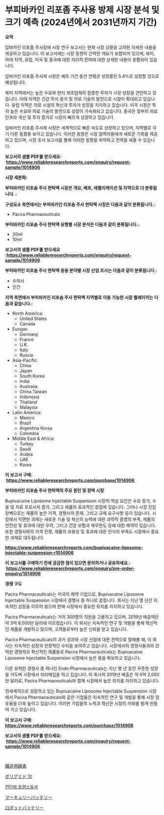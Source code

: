 <p><h1>부피바카인 리포좀 주사용 방제 시장 분석 및 크기 예측 (2024년에서 2031년까지 기간)</h1></p><p><strong>요약</strong></p>
<p><p>압바카인 리포좀 주사장애 시장 연구 보고서는 현재 시장 상황을 고려한 자세한 내용을 제공하고 있습니다. 이 보고서에는 시장 동향의 간략한 개요가 포함되어 있으며, 북미, 아태 지역, 유럽, 미국 및 중국에 대한 지리적 전파에 대한 상세한 내용이 포함되어 있습니다. </p><p>압바카인 리포좀 주사제 시장은 예측 기간 동안 연평균 성장률인 5.4%로 성장할 것으로 예상됩니다. </p><p>북미 지역에서는 높은 수요와 현지 제조업체의 점증한 투자가 시장 성장을 견인하고 있습니다. 아태 지역은 건강 의식 증가 및 의료 기술의 발전으로 시장이 확대되고 있습니다. 유럽 지역은 의료 시설의 혁신과 투자가 성장을 지지하고 있습니다. 미국 시장은 특히 높은 수요와 의료 기술의 발전으로 성장이 가속화되고 있습니다. 중국은 정부의 의료 인프라 개선 및 투자 증가로 시장이 빠르게 성장하고 있습니다.</p><p>압바카인 리포좀 주사제 시장은 세계적으로 빠른 속도로 성장하고 있으며, 지역별로 각기 다른 동향을 보이고 있습니다. 이러한 동향은 시장 참여자들에게 새로운 기회를 제공하고 있으며, 시장 조사 보고서를 통해 이러한 동향을 파악하고 전략을 세울 수 있습니다.</p></p>
<p><strong>보고서의 샘플 PDF를 받으세요: &nbsp;<a href="https://www.reliableresearchreports.com/enquiry/request-sample/1014906">https://www.reliableresearchreports.com/enquiry/request-sample/1014906</a></strong></p>
<p><strong>시장 세분화:</strong></p>
<p><strong> 부피바카인 리포솜 주사 현탁액 시장은 개요, 배포, 애플리케이션 및 지역으로 더 분류됩니다. :</strong></p>
<p><strong>구성요소 측면에서는 부피바카인 리포솜 주사 현탁액 시장은 다음과 같이 분류됩니다.:</strong></p>
<p><ul><li>Pacira Pharmaceuticals</li></ul></p>
<p><strong> 부피바카인 리포솜 주사 현탁액 유형별 시장 분석은 다음과 같이 분류됩니다.:</strong></p>
<p><ul><li>20ml</li><li>10ml</li></ul></p>
<p><strong>보고서의 샘플 PDF를 받으세요 :<a href="https://www.reliableresearchreports.com/enquiry/request-sample/1014906">https://www.reliableresearchreports.com/enquiry/request-sample/1014906</a></strong></p>
<p><strong> 부피바카인 리포솜 주사 현탁액 응용 분야별 시장 산업 조사는 다음과 같이 분류됩니다.:</strong></p>
<p><ul><li>수의사</li><li>인간</li></ul></p>
<p><strong>지역 측면에서 부피바카인 리포솜 주사 현탁액 지역별로 이용 가능한 시장 플레이어는 다음과 같습니다.:</strong></p>
<p><ul>
    <li>
        North America:
        <ul>
            <li>United States</li>
            <li>Canada</li>
        </ul>
    </li>
    <li>
        Europe:
        <ul>
            <li>Germany</li>
            <li>France</li>
            <li>U.K.</li>
            <li>Italy</li>
            <li>Russia</li>
        </ul>
    </li>
    <li>
        Asia-Pacific:
        <ul>
            <li>China</li>
            <li>Japan</li>
            <li>South Korea</li>
            <li>India</li>
            <li>Australia</li>
            <li>China Taiwan</li>
            <li>Indonesia</li>
            <li>Thailand</li>
            <li>Malaysia</li>
        </ul>
    </li>
    <li>
        Latin America:
        <ul>
            <li>Mexico</li>
            <li>Brazil</li>
            <li>Argentina Korea</li>
            <li>Colombia</li>
        </ul>
    </li>
    <li>
        Middle East & Africa:
        <ul>
            <li>Turkey</li>
            <li>Saudi</li>
            <li>Arabia</li>
            <li>UAE</li>
            <li>Korea</li>
        </ul>
    </li>
    </ul></p>
<p><strong>이 보고서 구매: &nbsp;<a href="https://www.reliableresearchreports.com/purchase/1014906">https://www.reliableresearchreports.com/purchase/1014906</a></strong></p>
<p><strong>부피바카인 리포솜 주사 현탁액의 주요 동인 및 장벽 시장</strong></p>
<p><p>Bupivacaine Liposome Injectable Suspension 시장의 핵심 요인은 수요 증가, 수술 및 치료 프로시저 증가, 그리고 제품의 효과적인 장점에 있습니다. 그러나 시장 진입 장벽으로는 제품의 높은 가격, 경쟁사의 존재, 그리고 규제 요구사항 등이 있습니다. 시장에서 직면한 과제는 새로운 기술 및 혁신의 능력에 대한 과학적 증명의 부족, 제품의 안전성 및 효과에 대한 우려, 그리고 건강 보험과 재무한도 등에 대한 제약이 있습니다. 또한 경쟁사와의 가격 전쟁, 제품의 유용성 및 효과에 대한 인식의 부족도 시장에서 중요한 과제로 대두됩니다.</p></p>
<p><strong><a href="https://www.reliableresearchreports.com/bupivacaine-liposome-injectable-suspension-r1014906">https://www.reliableresearchreports.com/bupivacaine-liposome-injectable-suspension-r1014906</a></strong></p>
<p><strong>이 보고서를 구매하기 전에 궁금한 점이 있으면 문의하거나 공유하세요.: &nbsp;<a href="https://www.reliableresearchreports.com/enquiry/pre-order-enquiry/1014906">https://www.reliableresearchreports.com/enquiry/pre-order-enquiry/1014906</a></strong></p>
<p><strong>경쟁 구도</strong></p>
<p><p>Pacira Pharmaceuticals는 미국의 제약 기업으로, Bupivacaine Liposome Injectable Suspension 시장에서 경쟁사 중 하나로 꼽힙니다. 회사는 지난 몇 년간 지속적인 성장을 이루어 왔으며 현재 시장에서 중요한 위치를 차지하고 있습니다. </p><p>Pacira Pharmaceuticals는 거의 300명의 직원을 고용하고 있으며, 2019년 매출액은 약 3억 8,000만 달러에 이르렀습니다. 이 회사는 지속적인 연구 및 개발을 통해 혁신적인 제품을 개발하고 있으며, 고객들로부터 높은 신뢰를 받고 있습니다. </p><p>Pacira Pharmaceuticals의 과거 성과와 시장 선점에 대한 전력으로 말해볼 때, 이 회사는 지속적인 성장과 안정적인 수익을 보여주고 있습니다. 시장에서의 경쟁사들과의 강력한 경쟁력과 혁신적인 제품들로 Pacira Pharmaceuticals는 Bupivacaine Liposome Injectable Suspension 시장에서 높은 몫을 확보하고 있습니다.</p><p>다른 유력한 경쟁사 중 하나인 Endo Pharmaceuticals는 지난 몇 년 동안 꾸준한 성장을 거두며 시장에서 자리매김을 하고 있습니다. 이 회사의 2019년 매출은 약 6억 2,000만 달러로, Pacira Pharmaceuticals와 함께 시장에서 높은 위치를 차지하고 있습니다.</p><p>전세계적으로 성장하고 있는 Bupivacaine Liposome Injectable Suspension 시장에서 Pacira Pharmaceuticals와 같은 기업들은 지속적인 연구 및 개발을 통해 시장 점유율을 더욱 높이고 있습니다. 이러한 기업들의 노력과 혁신은 시장의 미래를 밝게 만들어 가고 있습니다.</p></p>
<p><strong>이 보고서 구매: &nbsp; <a href="https://www.reliableresearchreports.com/purchase/1014906">https://www.reliableresearchreports.com/purchase/1014906</a></strong></p>
<p><strong>보고서의 샘플 PDF를 받으세요: &nbsp;<a href="https://www.reliableresearchreports.com/enquiry/request-sample/1014906">https://www.reliableresearchreports.com/enquiry/request-sample/1014906</a></strong><strong></strong></p>
<p>&nbsp;</p>
<p><p><a href="https://medium.com/@wadeavis5656202/%E9%86%B8%E9%80%A0%E9%85%B5%E7%B4%A0%E5%B8%82%E5%A0%B4%E3%81%AE%E3%82%A4%E3%83%B3%E3%82%B5%E3%82%A4%E3%83%88-%E5%B8%82%E5%A0%B4%E3%83%88%E3%83%AC%E3%83%B3%E3%83%89-%E6%88%90%E9%95%B7-2024%E5%B9%B4%E3%81%8B%E3%82%892031%E5%B9%B4%E3%81%BE%E3%81%A7%E3%81%AE%E4%BA%88%E6%B8%AC-b7c0dacb51b4">醸造用酵素</a></p><p><a href="https://medium.com/@rockcod61/%E3%83%9D%E3%83%AA%E3%82%A2%E3%83%9F%E3%83%8912%E5%B8%82%E5%A0%B4-%E5%B8%82%E5%A0%B4cagr-%E5%B8%82%E5%A0%B4%E3%83%88%E3%83%AC%E3%83%B3%E3%83%89-%E6%88%90%E9%95%B7%E6%88%A6%E7%95%A5%E3%81%AB%E9%96%A2%E3%81%99%E3%82%8B%E6%B4%9E%E5%AF%9F-74e0eca3e7f7">ポリアミド 12</a></p><p><a href="https://medium.com/@witoldadamczyk1904/2024%EB%85%84%EB%B6%80%ED%84%B0-2031%EB%85%84%EA%B9%8C%EC%A7%80-%EC%98%88%EC%B8%A1%EB%90%9C-%EC%8B%9C%EC%9E%A5-%EB%B6%84%EC%84%9D-%EB%B0%8F-%EA%B7%9C%EB%AA%A8-%EC%98%88%EC%B8%A1%EB%90%9C-%EC%A0%84%EB%8B%A8%ED%8C%8C-%EB%B3%80%EC%86%8D%EA%B8%B0-%EC%8B%9C%EC%9E%A5-b6c320e28e10">전단파 트랜스듀서</a></p><p><a href="https://github.com/KaydenJohns1964/Market-Research-Report-List-1/blob/main/459736821485.md">マーキュリーバッテリー</a></p><p><a href="https://github.com/marbadji/Market-Research-Report-List-1/blob/main/890654121484.md">ロボットバッテリー</a></p></p>